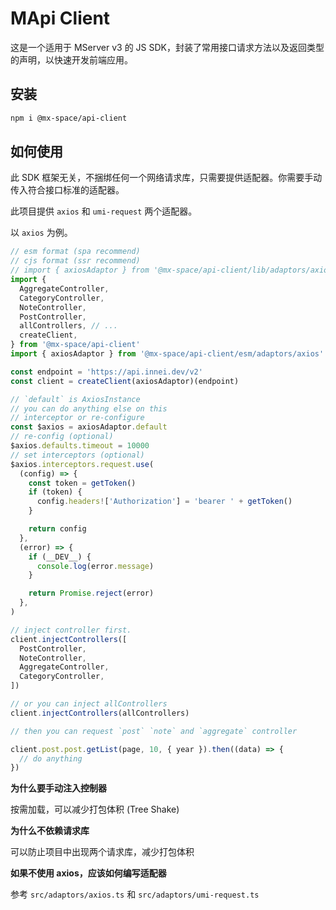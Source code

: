 # MApi Client

这是一个适用于 MServer v3 的 JS SDK，封装了常用接口请求方法以及返回类型的声明，以快速开发前端应用。

## 安装

```bash
npm i @mx-space/api-client
```

## 如何使用

此 SDK 框架无关，不捆绑任何一个网络请求库，只需要提供适配器。你需要手动传入符合接口标准的适配器。

此项目提供 `axios` 和 `umi-request` 两个适配器。

以 `axios` 为例。

```ts
// esm format (spa recommend)
// cjs format (ssr recommend)
// import { axiosAdaptor } from '@mx-space/api-client/lib/adaptors/axios'
import {
  AggregateController,
  CategoryController,
  NoteController,
  PostController,
  allControllers, // ...
  createClient,
} from '@mx-space/api-client'
import { axiosAdaptor } from '@mx-space/api-client/esm/adaptors/axios'

const endpoint = 'https://api.innei.dev/v2'
const client = createClient(axiosAdaptor)(endpoint)

// `default` is AxiosInstance
// you can do anything else on this
// interceptor or re-configure
const $axios = axiosAdaptor.default
// re-config (optional)
$axios.defaults.timeout = 10000
// set interceptors (optional)
$axios.interceptors.request.use(
  (config) => {
    const token = getToken()
    if (token) {
      config.headers!['Authorization'] = 'bearer ' + getToken()
    }

    return config
  },
  (error) => {
    if (__DEV__) {
      console.log(error.message)
    }

    return Promise.reject(error)
  },
)

// inject controller first.
client.injectControllers([
  PostController,
  NoteController,
  AggregateController,
  CategoryController,
])

// or you can inject allControllers
client.injectControllers(allControllers)

// then you can request `post` `note` and `aggregate` controller

client.post.post.getList(page, 10, { year }).then((data) => {
  // do anything
})
```

**为什么要手动注入控制器**

按需加载，可以减少打包体积 (Tree Shake)

**为什么不依赖请求库**

可以防止项目中出现两个请求库，减少打包体积

**如果不使用 axios，应该如何编写适配器**

参考 `src/adaptors/axios.ts` 和 `src/adaptors/umi-request.ts`
